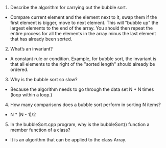 1. Describe the algorithm for carrying out the bubble sort.
- Compare current element and the element next to it, swap them if the first element is bigger, move to next element. This will "bubble up" the largest elements to the end of the array. You should then repeat the entire process for all the elements in the array minus the last element that has already been sorted.
2. What’s an invariant?
- A constant rule or condition. Example, for bubble sort, the invariant is that all elements to the right of the "sorted length" should already be ordered.
3. Why is the bubble sort so slow?
- Because the algorithm needs to go through the data set N * N times (loop within a loop.)
4. How many comparisons does a bubble sort perform in sorting N items?
- N * (N - 1)/2
5. In the bubbleSort.cpp program, why is the bubbleSort() function a member
function of a class?
- It is an algorithm that can be applied to the class Array.
